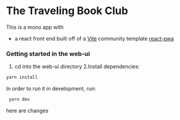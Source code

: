 # The Traveling Book Club

This is a mono app with

- a react front end built off of a [Vite](https://vitejs.de) community template [react-pwa](https://github.com/suren-atoyan/react-pwa)

### Getting started in the web-ui

1. cd into the web-ui directory
   2.Install dependencies:

```bash
yarn install
```

In order to run it in development, run:

```bash
 yarn dev
```

here are changes
